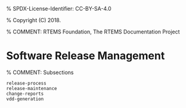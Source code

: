 % SPDX-License-Identifier: CC-BY-SA-4.0

% Copyright (C) 2018.

% COMMENT: RTEMS Foundation, The RTEMS Documentation Project

# Software Release Management

% COMMENT: Subsections

```{toctree}
release-process
release-maintenance
change-reports
vdd-generation
```
